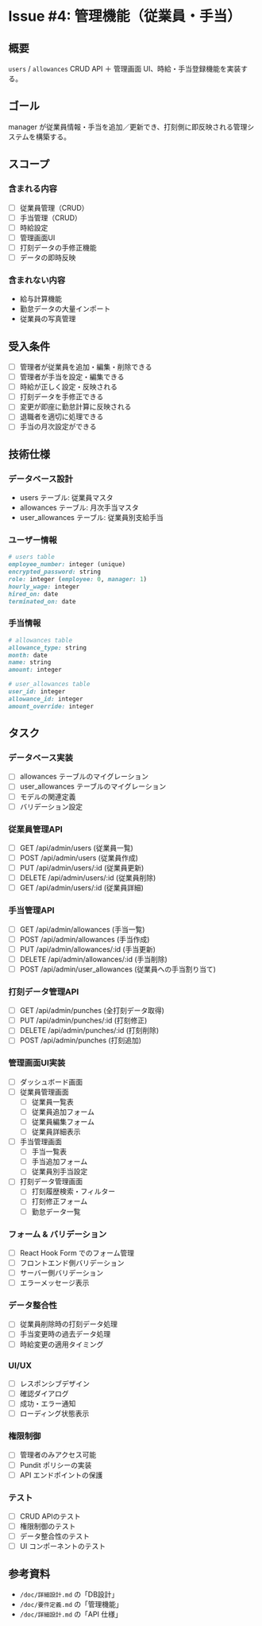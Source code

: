 # Issue #4: 管理機能（従業員・手当）

## 概要
`users` / `allowances` CRUD API ＋ 管理画面 UI、時給・手当登録機能を実装する。

## ゴール
manager が従業員情報・手当を追加／更新でき、打刻側に即反映される管理システムを構築する。

## スコープ

### 含まれる内容
- [ ] 従業員管理（CRUD）
- [ ] 手当管理（CRUD）
- [ ] 時給設定
- [ ] 管理画面UI
- [ ] 打刻データの手修正機能
- [ ] データの即時反映

### 含まれない内容
- 給与計算機能
- 勤怠データの大量インポート
- 従業員の写真管理

## 受入条件

- [ ] 管理者が従業員を追加・編集・削除できる
- [ ] 管理者が手当を設定・編集できる
- [ ] 時給が正しく設定・反映される
- [ ] 打刻データを手修正できる
- [ ] 変更が即座に勤怠計算に反映される
- [ ] 退職者を適切に処理できる
- [ ] 手当の月次設定ができる

## 技術仕様

### データベース設計
- users テーブル: 従業員マスタ
- allowances テーブル: 月次手当マスタ  
- user_allowances テーブル: 従業員別支給手当

### ユーザー情報
```ruby
# users table
employee_number: integer (unique)
encrypted_password: string
role: integer (employee: 0, manager: 1)
hourly_wage: integer
hired_on: date
terminated_on: date
```

### 手当情報
```ruby
# allowances table
allowance_type: string
month: date
name: string
amount: integer

# user_allowances table  
user_id: integer
allowance_id: integer
amount_override: integer
```

## タスク

### データベース実装
- [ ] allowances テーブルのマイグレーション
- [ ] user_allowances テーブルのマイグレーション
- [ ] モデルの関連定義
- [ ] バリデーション設定

### 従業員管理API
- [ ] GET /api/admin/users (従業員一覧)
- [ ] POST /api/admin/users (従業員作成)
- [ ] PUT /api/admin/users/:id (従業員更新)
- [ ] DELETE /api/admin/users/:id (従業員削除)
- [ ] GET /api/admin/users/:id (従業員詳細)

### 手当管理API
- [ ] GET /api/admin/allowances (手当一覧)
- [ ] POST /api/admin/allowances (手当作成)
- [ ] PUT /api/admin/allowances/:id (手当更新)
- [ ] DELETE /api/admin/allowances/:id (手当削除)
- [ ] POST /api/admin/user_allowances (従業員への手当割り当て)

### 打刻データ管理API
- [ ] GET /api/admin/punches (全打刻データ取得)
- [ ] PUT /api/admin/punches/:id (打刻修正)
- [ ] DELETE /api/admin/punches/:id (打刻削除)
- [ ] POST /api/admin/punches (打刻追加)

### 管理画面UI実装
- [ ] ダッシュボード画面
- [ ] 従業員管理画面
  - [ ] 従業員一覧表
  - [ ] 従業員追加フォーム
  - [ ] 従業員編集フォーム
  - [ ] 従業員詳細表示
- [ ] 手当管理画面
  - [ ] 手当一覧表
  - [ ] 手当追加フォーム
  - [ ] 従業員別手当設定
- [ ] 打刻データ管理画面
  - [ ] 打刻履歴検索・フィルター
  - [ ] 打刻修正フォーム
  - [ ] 勤怠データ一覧

### フォーム & バリデーション
- [ ] React Hook Form でのフォーム管理
- [ ] フロントエンド側バリデーション
- [ ] サーバー側バリデーション
- [ ] エラーメッセージ表示

### データ整合性
- [ ] 従業員削除時の打刻データ処理
- [ ] 手当変更時の過去データ処理
- [ ] 時給変更の適用タイミング

### UI/UX
- [ ] レスポンシブデザイン
- [ ] 確認ダイアログ
- [ ] 成功・エラー通知
- [ ] ローディング状態表示

### 権限制御
- [ ] 管理者のみアクセス可能
- [ ] Pundit ポリシーの実装
- [ ] API エンドポイントの保護

### テスト
- [ ] CRUD APIのテスト
- [ ] 権限制御のテスト
- [ ] データ整合性のテスト
- [ ] UI コンポーネントのテスト

## 参考資料
- `/doc/詳細設計.md` の「DB設計」
- `/doc/要件定義.md` の「管理機能」
- `/doc/詳細設計.md` の「API 仕様」
